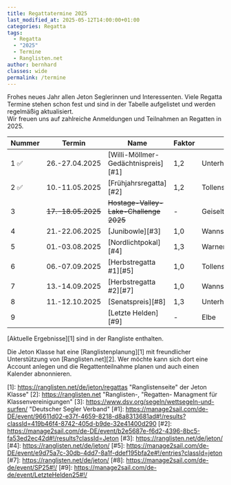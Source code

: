```yaml
---
title: Regattatermine 2025
last_modified_at: 2025-05-12T14:00:00+01:00
categories: Regatta
tags: 
  - Regatta 
  - "2025" 
  - Termine 
  - Ranglisten.net
author: bernhard
classes: wide
permalink: /termine
---
```

Frohes neues Jahr allen Jeton Seglerinnen und Interessenten. Viele Regatta Termine stehen schon fest und sind in der Tabelle aufgelistet und werden regelmäßig aktualisiert.  
Wir freuen uns auf zahlreiche Anmeldungen und Teilnahmen an Regatten in 2025.  


|Nummer |Termin             |Name                              | Faktor |Revier            |Veranstalter|
|-------|-------------------|----------------------------------|--------|------------------|------------|
|1 ✅   |26.-27.04.2025     |[Willi-Möllmer-Gedächtnispreis][#1]     |1,2     | Unterhavel       |SCO         |
|2 ✅   |10.-11.05.2025		|[Frühjahrsregatta][#2]				   |1,2|Tollensesee|SVN|
|3      |~~17.-18.05.2025~~ |~~Hostage-Valley-Lake-Challenge 2025~~| -      |Geiseltalsee      | |
|4      |21.-22.06.2025		|[Junibowle][#3]						   |1,0		|Wannsee |SCWB|
|5	    |01.-03.08.2025|[Nordlichtpokal][#4]					   |1,3		|Warnemünde/Ostsee|Asjeton|
|6	    |06.-07.09.2025	|[Herbstregatta #1][#5]				   |1,0		|Tollensesee|SVN|
|7      |13.-14.09.2025		|[Herbstregatta #2][#7]				   |1,0		|Wannsee|SCWB|
|8		|11.-12.10.2025		|[Senatspreis][#8]					   |1,3		|Unterhavel/Wannsee|BYC|
|9      |   |[Letzte Helden][#9]           |   -   |Elbe|BSC|

[Aktuelle Ergebnisse][1] sind in der Rangliste enthalten.

Die Jeton Klasse hat eine [Ranglistenplanung][1] mit freundlicher Unterstützung von [Ranglisten.net][2]. Wer möchte kann sich dort eine Account anlegen und die Regattenteilnahme planen und auch einen Kalender abnonnieren.

[1]: https://ranglisten.net/de/jeton/regattas "Ranglistenseite" der Jeton Klasse"
[2]: https://ranglisten.net "Ranglisten-, "Regatten- Managment für Klassenvereinigungen"
[3]: https://www.dsv.org/segeln/wettsegeln-und-surfen/ "Deutscher Segler Verband"
[#1]: https://manage2sail.com/de-DE/event/96611d02-e37f-4659-8218-d8a8313681ad#!/results?classId=419b46f4-8742-405d-b9de-32e41400d290
[#2]: https://manage2sail.com/de-DE/event/b2e5687e-f6d2-4396-8bc5-fa53ed2ec42d#!/results?classId=Jeton
[#3]: https://ranglisten.net/de/jeton/
[#4]: https://ranglisten.net/de/jeton/
[#5]: https://manage2sail.com/de-DE/event/e9d75a7c-30db-4dd7-8a1f-ddef195bfa2e#!/entries?classId=jeton
[#7]: https://ranglisten.net/de/jeton/
[#8]: https://manage2sail.com/de-de/event/SP25#!/
[#9]: https://manage2sail.com/de-de/event/LetzteHelden25#!/